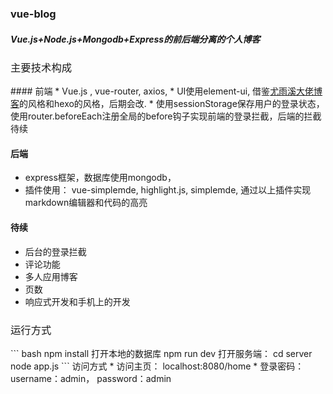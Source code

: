### vue-blog
##### Vue.js+Node.js+Mongodb+Express的前后端分离的个人博客
<h3 style="font-weight: normal"> 主要技术构成</h3>
#### 	前端
* Vue.js , vue-router, axios, 
* UI使用element-ui, 借鉴<a href="http://blog.evanyou.me/">尤雨溪大佬博客</a>的风格和hexo的风格，后期会改.
* 使用sessionStorage保存用户的登录状态，使用router.beforeEach注册全局的before钩子实现前端的登录拦截，后端的拦截待续

#### 后端
* express框架，数据库使用mongodb，
* 插件使用： vue-simplemde, highlight.js, simplemde, 通过以上插件实现markdown编辑器和代码的高亮

#### 待续
* 后台的登录拦截
* 评论功能
* 多人应用博客
* 页数
* 响应式开发和手机上的开发


<h3 style="font-weight: normal"> 运行方式</h3>
``` bash
 npm install
 打开本地的数据库
 npm run dev
 打开服务端：
 cd server
 node app.js
```
访问方式
* 访问主页： localhost:8080/home
* 登录密码： username：admin， password：admin
